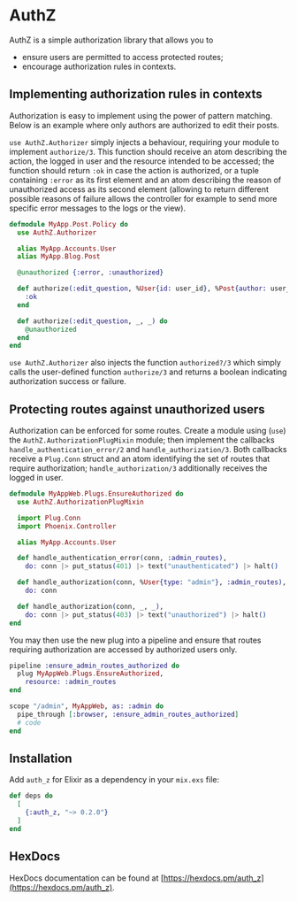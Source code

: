 # AuthZ

AuthZ is a simple authorization library that allows you to

* ensure users are permitted to access protected routes;
* encourage authorization rules in contexts.

## Implementing authorization rules in contexts

Authorization is easy to implement using the power of pattern matching. Below is an
example where only authors are authorized to edit their posts.

`use AuthZ.Authorizer` simply injects a behaviour, requiring your module to implement
`authorize/3`. This function should receive an atom describing the action, the logged
in user and the resource intended to be accessed; the function should return `:ok` in
case the action is authorized, or a tuple containing `:error` as its first element and
an atom describing the reason of unauthorized access as its second element (allowing to
return different possible reasons of failure allows the controller for example to send
more specific error messages to the logs or the view).

```elixir
defmodule MyApp.Post.Policy do
  use AuthZ.Authorizer

  alias MyApp.Accounts.User
  alias MyApp.Blog.Post

  @unauthorized {:error, :unauthorized}

  def authorize(:edit_question, %User{id: user_id}, %Post{author: user_id}) do
    :ok
  end

  def authorize(:edit_question, _, _) do
    @unauthorized
  end
end
```

`use AuthZ.Authorizer` also injects the function `authorized?/3` which simply calls
the user-defined function `authorize/3` and returns a boolean indicating
authorization success or failure.

## Protecting routes against unauthorized users

Authorization can be enforced for some routes. Create a module using (`use`) the
`AuthZ.AuthorizationPlugMixin` module; then implement the callbacks
`handle_authentication_error/2` and `handle_authorization/3`. Both callbacks
receive a `Plug.Conn` struct and an atom identifying the set of routes that require
authorization; `handle_authorization/3` additionally receives the logged in user.

```elixir
defmodule MyAppWeb.Plugs.EnsureAuthorized do
  use AuthZ.AuthorizationPlugMixin

  import Plug.Conn
  import Phoenix.Controller

  alias MyApp.Accounts.User

  def handle_authentication_error(conn, :admin_routes),
    do: conn |> put_status(401) |> text("unauthenticated") |> halt()

  def handle_authorization(conn, %User{type: "admin"}, :admin_routes),
    do: conn

  def handle_authorization(conn, _, _),
    do: conn |> put_status(403) |> text("unauthorized") |> halt()
end
```

You may then use the new plug into a pipeline and ensure that routes requiring
authorization are accessed by authorized users only.

```elixir
pipeline :ensure_admin_routes_authorized do
  plug MyAppWeb.Plugs.EnsureAuthorized,
    resource: :admin_routes
end

scope "/admin", MyAppWeb, as: :admin do
  pipe_through [:browser, :ensure_admin_routes_authorized]
  # code
end
```

## Installation

Add `auth_z` for Elixir as a dependency in your `mix.exs` file:

```elixir
def deps do
  [
    {:auth_z, "~> 0.2.0"}
  ]
end
```

## HexDocs

HexDocs documentation can be found at [https://hexdocs.pm/auth_z](https://hexdocs.pm/auth_z).

